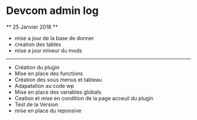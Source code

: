 # Devcom admin log

** 25 Janvier 2018 **

* mise a jour de la base de donner 
* creation des tables
* mise a jour mineur du mods



____

- Création du plugin
- Mise en place des functions
- Création des sous menus et tableau
- Adapatation au code wp
- Mise en place des variables globals
- Ceation et mise en condition de la page acceuil du plugin
- Test de la Version 
- mise en place du reponsive


